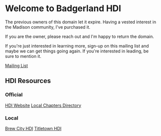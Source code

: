 # Welcome to Badgerland HDI

The previous owners of this domain let it expire. Having a vested interest in the Madison community, I've purchased it.

If you are the owner, please reach out and I'm happy to return the domain.

If you're just interested in learning more, sign-up on this mailing list and maybe we can get things going again. If you're interested in leading, be sure to mention it.

[Mailing List](https://goo.gl/forms/y57a8CEPwhpBAsQ92)

## HDI Resources

### Official

[HDI Website](https://www.thinkhdi.com/)
[Local Chapters Directory](https://www.thinkhdi.com/events/Local-Chapters/directory)

### Local
[Brew City HDI](http://www.brewcityhdi.com/)
[Titletown HDI](http://www.titletownhdi.com)

